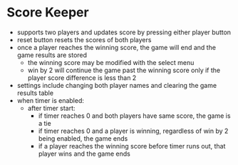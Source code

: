 # Score Keeper
- supports two players and updates score by pressing either player button
- reset button resets the scores of both players
- once a player reaches the winning score, the game will end and the game results are stored
  - the winning score may be modified with the select menu
  - win by 2 will continue the game past the winning score only if the player score difference is less than 2
- settings include changing both player names and clearing the game results table
- when timer is enabled:
  - after timer start:
    - if timer reaches 0 and both players have same score, the game is a tie
    - if timer reaches 0 and a player is winning, regardless of win by 2 being enabled, the game ends
    - if a player reaches the winning score before timer runs out, that player wins and the game ends
